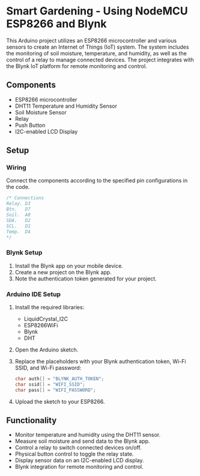 # Smart Gardening - Using NodeMCU ESP8266 and Blynk

This Arduino project utilizes an ESP8266 microcontroller and various sensors to create an Internet of Things (IoT) system. The system includes the monitoring of soil moisture, temperature, and humidity, as well as the control of a relay to manage connected devices. The project integrates with the Blynk IoT platform for remote monitoring and control.

## Components

- ESP8266 microcontroller
- DHT11 Temperature and Humidity Sensor
- Soil Moisture Sensor
- Relay
- Push Button
- I2C-enabled LCD Display

## Setup

### Wiring

Connect the components according to the specified pin configurations in the code.

```c++
/* Connections
Relay. D3
Btn.   D7
Soil.  A0
SDA.   D2
SCL.   D1
Temp.  D4
*/
```

### Blynk Setup

1. Install the Blynk app on your mobile device.
2. Create a new project on the Blynk app.
3. Note the authentication token generated for your project.

### Arduino IDE Setup

1. Install the required libraries:
   - LiquidCrystal_I2C
   - ESP8266WiFi
   - Blynk
   - DHT

2. Open the Arduino sketch.
3. Replace the placeholders with your Blynk authentication token, Wi-Fi SSID, and Wi-Fi password:

   ```cpp
   char auth[] = "BLYNK_AUTH_TOKEN";
   char ssid[] = "WIFI_SSID";
   char pass[] = "WIFI_PASSWORD";
   ```

4. Upload the sketch to your ESP8266.

## Functionality

- Monitor temperature and humidity using the DHT11 sensor.
- Measure soil moisture and send data to the Blynk app.
- Control a relay to switch connected devices on/off.
- Physical button control to toggle the relay state.
- Display sensor data on an I2C-enabled LCD display.
- Blynk integration for remote monitoring and control.